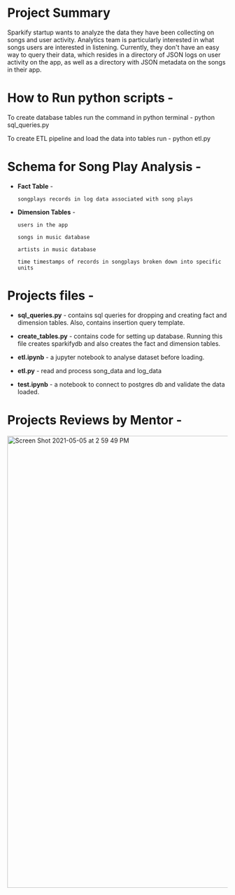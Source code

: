 # Project Summary 

Sparkify startup wants to analyze the data they have been collecting on songs and user activity. Analytics team is particularly interested in what songs users are interested in listening. Currently, they don't have an easy way to query their data, which resides in a directory of JSON logs on user activity on the app, as well as a directory with JSON metadata on the songs in their app.

# How to Run python scripts -

To create database tables run the command in python terminal - python sql_queries.py

To create ETL pipeline and load the data into tables run - python etl.py 



# Schema for Song Play Analysis -  

* **Fact Table** -

      songplays records in log data associated with song plays


* **Dimension Tables** - 

      users in the app

      songs in music database

      artists in music database

      time timestamps of records in songplays broken down into specific units


# Projects files -

* **sql_queries.py** - contains sql queries for dropping and creating fact and dimension tables. Also, contains insertion query template.

* **create_tables.py** - contains code for setting up database. Running this file creates sparkifydb and also creates the fact and dimension tables.

* **etl.ipynb** - a jupyter notebook to analyse dataset before loading.

* **etl.py** - read and process song_data and log_data

* **test.ipynb** - a notebook to connect to postgres db and validate the data loaded.

# Projects Reviews by Mentor -

<img width="1031" alt="Screen Shot 2021-05-05 at 2 59 49 PM" src="https://user-images.githubusercontent.com/900824/117215583-44cd7980-adb3-11eb-8045-4d374b1b9eec.png">


